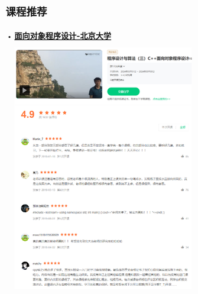 # 课程推荐
- ## [面向对象程序设计-北京大学](https://www.icourse163.org/course/PKU-1002029030?tid=1472334529)
  ![](./images/OC-北大.png)
  ![](./images/OC-c.png)
